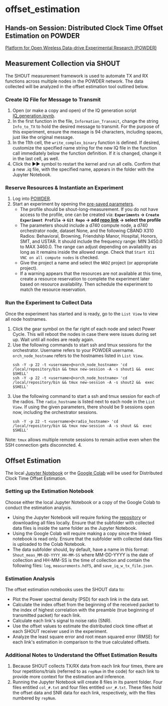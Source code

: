 # offset_estimation

## Hands-on Session: Distributed Clock Time Offset Estimation on POWDER
[Platform for Open Wireless Data-drive Experimental Research (POWDER)](https://powderwireless.net/)

## Measurement Collection via SHOUT
The SHOUT measurement framework is used to automate TX and RX functions across multiple nodes in the POWDER network. The data collected will be analyzed in the offset estimation tool outlined below.

### Create IQ File for Message to Transmit
1. Open (or make a copy and open) of the IQ generation script  [IQ_generation.ipynb](https://github.com/cjeng8771/offset_estimation/blob/main/IQ_generation.ipynb).
2. In the first function in the file, `Information_Transmit`, change the string `Info_to_TX` to hold the desired message to transmit. For the purpose of this experiment, ensure the message is 94 characters, including spaces, just like the original message.
3. In the 11th cell, the `write_complex_binary` function is defined. If desired, customize the specified name string for the new IQ file in the function call immediately below the function definition. If it is changed, change it in the last cell, as well.
4. Click the ►► symbol to restart the kernel and run all cells. Confirm that a new .iq file, with the specified name, appears in the folder with the Jupyter Notebook.

### Reserve Resources & Instantiate an Experiment
1. Log into [POWDER](https://powderwireless.net/).
2. Start an experiment by opening the [pre-saved parameters](https://www.powderwireless.net/p/PowderSandbox/shout-long-measurement&rerun_paramset=78a15bc0-ad06-11ed-b318-e4434b2381fc).
    * The profile should be shout-long-measurement. If you do not have access to the profile, one can be created via:
    **`Experiments` &rarr; `Create Experiment Profile` &rarr; `Git Repo` &rarr; add [repo link](https://gitlab.flux.utah.edu/frost/proj-radio-meas) &rarr; select the profile**
    * The parameters should include a d740 compute node, a d740 orchestrator node, dataset None, and the following CBAND X310 Radios: Behavioral, Browning, Friendship Manor, Hospital, Honors, SMT, and USTAR. It should include the frequency range: MIN 3450.0 to MAX 3460.0. The range can adjust depending on availability as long as it remains inside the allowed range. Check that `Start X11 VNC on all compute nodes` is checked.
    * Give the project a name and select the `NRDZ` project (or appropriate project).
    * If a warning appears that the resources are not available at this time, create a resource reservation to complete the experiment later based on resource availability. Then schedule the experiment to match the resource reservation.

### Run the Experiment to Collect Data
Once the experiment has started and is ready, go to the `List View` to view all node hostnames.

1. Click the gear symbol on the far right of each node and select Power Cycle. This will reboot the nodes in case there were issues during set up. Wait until all nodes are ready again.
2. Use the following commands to start ssh and tmux sessions for the orchestrator. Username refers to your POWDER username. `orch_node_hostname` refers to the hostnames listed in `List View`.
    ```
    ssh -Y -p 22 -t <username>@<orch_node_hostname> 'cd /local/repository/bin && tmux new-session -A -s shout1 &&  exec $SHELL'
    ssh -Y -p 22 -t <username>@<orch_node_hostname> 'cd /local/repository/bin && tmux new-session -A -s shout2 &&  exec $SHELL'
    ```
3. Use the following command to start a ssh and tmux session for each of the radios. The `radio_hostname` is listed next to each node in the `List View`. If using the given parameters, there should be 9 sessions open now, including the orchestrator sessions.
    ```
    ssh -Y -p 22 -t <username>@<radio_hostname> 'cd /local/repository/bin && tmux new-session -A -s shout &&  exec $SHELL'
    ```
Note: `tmux` allows multiple remote sessions to remain active even when the SSH connection gets disconncted.
4. 

## Offset Estimation
The local [Jupyter Notebook](https://github.com/cjeng8771/offset_estimation/blob/main/offset_estimation_full.ipynb) or the [Google Colab]() will be used for Distributed Clock Time Offset Estimation. 

### Setting up the Estimation Notebook
Choose either the local Jupyter Notebook or a copy of the Google Colab to conduct the estimation analysis.
  * Using the Jupyter Notebook will require forking the [repository](https://github.com/cjeng8771/offset_estimation/tree/main) or downloading all files locally. Ensure that the subfolder with collected data files is inside the same folder as the Jupyter Notebook.
  * Using the Google Colab will require making a copy since the linked notebook is read only. Ensure that the subfolder with collected data files is uploaded to the Colab Notebook.
  * The data subfolder should, by default, have a name in this format: `Shout_meas_MM-DD-YYYY_HH-MM-SS` where MM-DD-YYYY is the date of collection and HH-MM-SS is the time of collection and contain the following files: `log`, `measurements.hdf5`, and `save_iq_w_tx_file.json`.

### Estimation Analysis
The offset estimation notebooks uses the SHOUT data to:
  * Plot the Power spectral density (PSD) for each link in the data set.
  * Calculate the index offset from the beginning of the received packet to the index of highest correlation with the preamble (true beginning of transmitted packet) for each link.
  * Calculate each link's signal to noise ratio (SNR).
  * Use the offset values to estimate the distributed clock time offset at each SHOUT receiver used in the experiment.
  * Analyze the least square error and root mean squared error (RMSE) for each link's estimation in comparison to the true calculated offsets.

### Additional Notes to Understand the Offset Estimation Results
1. Because SHOUT collects TX/RX data from each link four times, there are four repetitions/trials (referred to as `repNum` in the code) for each link to provide more context for the estimation and inference.
2. Running the Jupyter Notebook will create 8 files in its parent folder. Four files entitled `col_#.txt` and four files entitled `snr_#.txt`. These files hold the offset data and SNR data for each link, respectively, with the files numbered by `repNum`.
